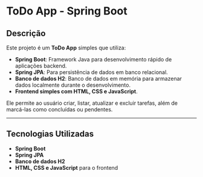 # ToDo App - Spring Boot

## Descrição

Este projeto é um **ToDo App** simples que utiliza:

- **Spring Boot**: Framework Java para desenvolvimento rápido de aplicações backend.
- **Spring JPA**: Para persistência de dados em banco relacional.
- **Banco de dados H2**: Banco de dados em memória para armazenar dados localmente durante o desenvolvimento.
- **Frontend simples com HTML, CSS e JavaScript**.

Ele permite ao usuário criar, listar, atualizar e excluir tarefas, além de marcá-las como concluídas ou pendentes.

---

## Tecnologias Utilizadas

- **Spring Boot**
- **Spring JPA**
- **Banco de dados H2**
- **HTML, CSS e JavaScript** para o frontend

